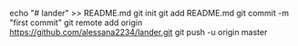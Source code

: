 echo "# lander" >> README.md
git init
git add README.md
git commit -m "first commit"
git remote add origin https://github.com/alessana2234/lander.git
git push -u origin master
